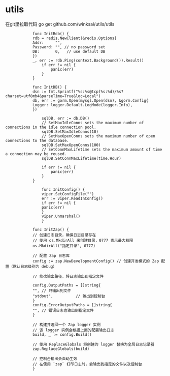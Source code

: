 # utils
在git里拉取代码 go get github.com/winksai/utils/utils

             
                func InitRdb() {
                rdb = redis.NewClient(&redis.Options{
                Addr:     "",
                Password: "", // no password set
                DB:       0,   // use default DB
                })
                _, err := rdb.Ping(context.Background()).Result()
                    if err != nil {
                        panic(err)
                    }
                }
            
                func InitDB() {
                dsn := fmt.Sprintf("%s:%s@tcp(%s:%d)/%s?charset=utf8mb4&parseTime=True&loc=Local")
                db, err := gorm.Open(mysql.Open(dsn), &gorm.Config{
                Logger: logger.Default.LogMode(logger.Info),
                })
                
                    sqlDB, err := db.DB()
                    // SetMaxIdleConns sets the maximum number of connections in the idle connection pool.
                    sqlDB.SetMaxIdleConns(10)
                    // SetMaxOpenConns sets the maximum number of open connections to the database.
                    sqlDB.SetMaxOpenConns(100)
                    // SetConnMaxLifetime sets the maximum amount of time a connection may be reused.
                    sqlDB.SetConnMaxLifetime(time.Hour)

                    if err != nil {
                        panic(err)
                    }
                }
              
                    func InitConfig() {
                    viper.SetConfigFile("")
                    err := viper.ReadInConfig()
                    if err != nil {
                    panic(err)
                    }
                    viper.Unmarshal()
                    }
               
                func InitZap() {
                // 创建日志目录，确保日志目录存在
                // 使用 os.MkdirAll 来创建目录，0777 表示最大权限
                os.MkdirAll("指定目录", 0777)

                // 配置 Zap 日志库
                config := zap.NewDevelopmentConfig() // 创建开发模式的 Zap 配置（默认日志级别为 debug）
                
                // 修改输出路径，将日志输出到指定文件

                config.OutputPaths = []string{
                "", // 只输出到文件
                "stdout",          // 输出到控制台
                }
                config.ErrorOutputPaths = []string{
                "", // 错误日志也输出到指定文件
                }
            
                // 构建并返回一个 Zap logger 实例
                // 该 logger 实例会根据上面的配置输出日志
                build, _ := config.Build()
            
                // 使用 ReplaceGlobals 将创建的 logger 替换为全局日志记录器
                zap.ReplaceGlobals(build)
            
                // 控制台输出会自动生效
                // 在使用 `zap` 打印日志时，会输出到指定的文件以及控制台
                }








